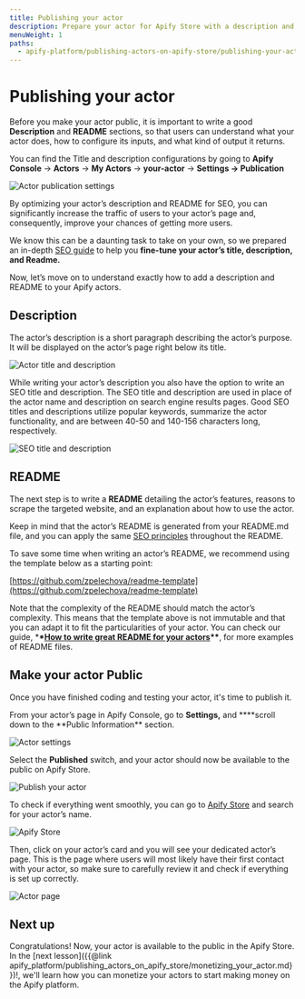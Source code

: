 ```yaml
---
title: Publishing your actor
description: Prepare your actor for Apify Store with a description and README file and learn how to make your actor available to the public.
menuWeight: 1
paths:
  - apify-platform/publishing-actors-on-apify-store/publishing-your-actor
---
```


# [](#publishing-actor) Publishing your actor

Before you make your actor public, it is important to write a good **Description** and **README** sections, so that users can understand what your actor does, how to configure its inputs, and what kind of output it returns.

You can find the Title and description configurations by going to **Apify Console** → **Actors** → **My Actors** → **your-actor** → **Settings → Publication**

![Actor publication settings](https://i.postimg.cc/hvQf0M1B/Untitled.png)

By optimizing your actor’s description and README for SEO, you can significantly increase the traffic of users to your actor’s page and, consequently, improve your chances of getting more users.

We know this can be a daunting task to take on your own, so we prepared an in-depth [SEO guide](https://docs.apify.com/actors/publishing/seo-and-promotion) to help you **fine-tune your actor’s title, description, and Readme.**

Now, let’s move on to understand exactly how to add a description and README to your Apify actors.

## [](#description) Description

The actor’s description is a short paragraph describing the actor’s purpose. It will be displayed on the actor’s page right below its title.

![Actor title and description](https://i.postimg.cc/NFbBmHWc/actor-title-description.png)

While writing your actor’s description you also have the option to write an SEO title and description. The SEO title and description are used in place of the actor name and description on search engine results pages. Good SEO titles and descriptions utilize popular keywords, summarize the actor functionality, and are between 40-50 and 140-156 characters long, respectively.

![SEO title and description](https://i.postimg.cc/HL0KrgGG/actor-SEO.png)

## [](#readme) README

The next step is to write a **README** detailing the actor’s features, reasons to scrape the targeted website, and an explanation about how to use the actor.

Keep in mind that the actor’s README is generated from your README.md file, and you can apply the same [SEO principles](https://docs.apify.com/actors/publishing/seo-and-promotion) throughout the README.

To save some time when writing an actor’s README, we recommend using the template below as a starting point:

[https://github.com/zpelechova/readme-template](https://github.com/zpelechova/readme-template)

Note that the complexity of the README should match the actor’s complexity. This means that the template above is not immutable and that you can adapt it to fit the particularities of your actor. You can check our guide, \***\*[How to write great README for your actors](https://help.apify.com/en/articles/2912548-how-to-write-great-readme-for-your-actors)\*\***, for more examples of README files.

## [](#make-your-actor-public) Make your actor Public

Once you have finished coding and testing your actor, it's time to publish it.

From your actor’s page in Apify Console, go to **Settings,** and \***\*scroll down to the **Public Information\*\* section.

![Actor settings](https://i.postimg.cc/qRz5jChr/actor-settings.png)

Select the **Published** switch, and your actor should now be available to the public on Apify Store.

![Publish your actor](https://i.postimg.cc/fT20htkp/publish-actor.png)

To check if everything went smoothly, you can go to [Apify Store](https://apify.com/store) and search for your actor’s name.

![Apify Store](https://i.postimg.cc/02TPmP4r/Apify-Store.jpg)

Then, click on your actor’s card and you will see your dedicated actor’s page. This is the page where users will most likely have their first contact with your actor, so make sure to carefully review it and check if everything is set up correctly.

![Actor page](https://i.postimg.cc/BQKGJRv3/actor-page.png)

## [](#next) Next up

Congratulations! Now, your actor is available to the public in the Apify Store. In the [next lesson]({{@link apify_platform/publishing_actors_on_apify_store/monetizing_your_actor.md}})!, we'll learn how you can monetize your actors to start making money on the Apify platform.
